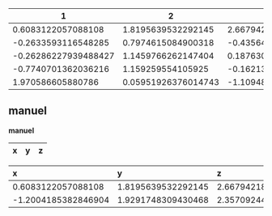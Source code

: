 
| 1 | 2 | 3 | 4 | 5 | 6 |
|--------------------|-------------------|--------------------|-------------------|-------------------|-------------------|
|0.6083122057088108  |1.8195639532292145 |2.66794218385106    |-1.2004185382846904|1.9291748309430468 |2.357092448543806  |
|-0.2633593116548285 |0.7974615084900318 |-0.43564959480963955|1.4302131837343228 |-0.6489112305282632|-0.2618333064945769|
|-0.26286227939488427|1.1459766262147404 |0.18763007896030248 |-0.9058369255993817|-0.1108761959787402|2.0032154841191265 |
|-0.7740701362036216 |1.159259554105925  |-0.16213047738817304|-0.7994026098501461|0.08560169363995247|0.4667403614065819 |
|1.970586605880786   |0.05951926376014743|-1.1094880372580294 |0.8042160408413433 |1.7657922708020601 |-1.4116648670667238|


## manuel
**manuel**

|x| y| z|
|:---| :---| :---|


|x| y| z|
|:---| :---| :---|
|0.6083122057088108| 1.8195639532292145| 2.66794218385106|
|-1.2004185382846904| 1.9291748309430468| 2.357092448543806|
